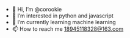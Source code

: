 - 👋 Hi, I’m @corookie
- 👀 I’m interested in python and javascript
- 🌱 I’m currently learning machine learning 
- 📫 How to reach me 18945118328@163.com
